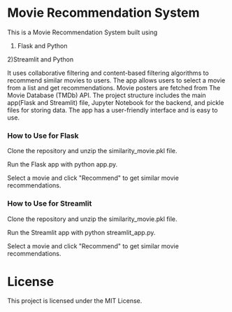 # Movie Recommendation System
This is a Movie Recommendation System built using 
1) Flask and Python

2)Streamlit and Python

It uses collaborative filtering and content-based filtering algorithms to recommend similar movies to users. The app allows users to select a movie from a list and get recommendations. Movie posters are fetched from The Movie Database (TMDb) API. The project structure includes the main app(Flask and Streamlit) file, Jupyter Notebook for the backend, and pickle files for storing data. The app has a user-friendly interface and is easy to use.

### How to Use for Flask
Clone the repository and unzip the similarity_movie.pkl file.

Run the Flask app with python app.py.

Select a movie and click "Recommend" to get similar movie recommendations.

### How to Use for Streamlit
Clone the repository and unzip the similarity_movie.pkl file.

Run the Streamlit app with python streamlit_app.py.

Select a movie and click "Recommend" to get similar movie recommendations.

# License
This project is licensed under the MIT License.
